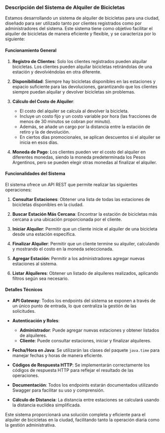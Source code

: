### Descripción del Sistema de Alquiler de Bicicletas

Estamos desarrollando un sistema de alquiler de bicicletas para una ciudad, diseñado para ser utilizado tanto por clientes registrados como por administradores del sistema. Este sistema tiene como objetivo facilitar el alquiler de bicicletas de manera eficiente y flexible, y se caracteriza por lo siguiente:

#### Funcionamiento General

1. **Registro de Clientes**: Solo los clientes registrados pueden alquilar bicicletas. Los clientes pueden alquilar bicicletas retirándolas de una estación y devolviéndolas en otra diferente.

2. **Disponibilidad**: Siempre hay bicicletas disponibles en las estaciones y espacio suficiente para las devoluciones, garantizando que los clientes siempre puedan alquilar y devolver bicicletas sin problemas.

3. **Cálculo del Costo de Alquiler**: 
   - El costo del alquiler se calcula al devolver la bicicleta. 
   - Incluye un costo fijo y un costo variable por hora (las fracciones de menos de 30 minutos se cobran por minuto).
   - Además, se añade un cargo por la distancia entre la estación de retiro y la de devolución.
   - En ciertos días promocionales, se aplican descuentos si el alquiler se inicia en esos días.

4. **Moneda de Pago**: Los clientes pueden ver el costo del alquiler en diferentes monedas, siendo la moneda predeterminada los Pesos Argentinos, pero se pueden elegir otras monedas al finalizar el alquiler.

#### Funcionalidades del Sistema

El sistema ofrece un API REST que permite realizar las siguientes operaciones:

1. **Consultar Estaciones**: Obtener una lista de todas las estaciones de bicicletas disponibles en la ciudad.

2. **Buscar Estación Más Cercana**: Encontrar la estación de bicicletas más cercana a una ubicación proporcionada por el cliente.

3. **Iniciar Alquiler**: Permitir que un cliente inicie el alquiler de una bicicleta desde una estación específica.

4. **Finalizar Alquiler**: Permitir que un cliente termine su alquiler, calculando y mostrando el costo en la moneda seleccionada.

5. **Agregar Estación**: Permitir a los administradores agregar nuevas estaciones al sistema.

6. **Listar Alquileres**: Obtener un listado de alquileres realizados, aplicando filtros según sea necesario.

#### Detalles Técnicos

- **API Gateway**: Todos los endpoints del sistema se exponen a través de un único punto de entrada, lo que centraliza la gestión de las solicitudes.
  
- **Autenticación y Roles**: 
  - **Administrador**: Puede agregar nuevas estaciones y obtener listados de alquileres.
  - **Cliente**: Puede consultar estaciones, iniciar y finalizar alquileres.

- **Fecha/Hora en Java**: Se utilizarán las clases del paquete `java.time` para manejar fechas y horas de manera eficiente.

- **Códigos de Respuesta HTTP**: Se implementarán correctamente los códigos de respuesta HTTP para reflejar el resultado de las operaciones.

- **Documentación**: Todos los endpoints estarán documentados utilizando Swagger para facilitar su uso y comprensión.

- **Cálculo de Distancia**: La distancia entre estaciones se calculará usando la distancia euclídea simplificada.

Este sistema proporcionará una solución completa y eficiente para el alquiler de bicicletas en la ciudad, facilitando tanto la operación diaria como la gestión administrativa.
